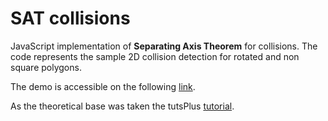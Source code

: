 # SAT collisions

JavaScript implementation of **Separating Axis Theorem** for collisions.
The code represents the sample 2D collision detection for rotated and non square polygons.

The demo is accessible on the following [link][demo].

As the theoretical base was taken the tutsPlus [tutorial].


[demo]: <https://yurgeen.github.io/SAT-collisions/>
[tutorial]: <http://gamedevelopment.tutsplus.com/tutorials/collision-detection-using-the-separating-axis-theorem--gamedev-169>